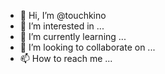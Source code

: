 - 👋 Hi, I’m @touchkino
- 👀 I’m interested in ...
- 🌱 I’m currently learning ...
- 💞️ I’m looking to collaborate on ...
- 📫 How to reach me ...

<!---
touchkino/touchkino is a ✨ special ✨ repository because its `README.md` (this file) appears on your GitHub profile.
You can click the Preview link to take a look at your changes.
--->
